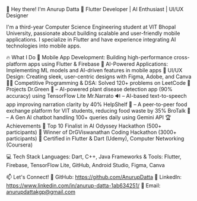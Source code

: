 👋 Hey there! I'm Anurup Datta
🚀 Flutter Developer | AI Enthusiast | UI/UX Designer

I'm a third-year Computer Science Engineering student at VIT Bhopal University, passionate about building scalable and user-friendly mobile applications. I specialize in Flutter and have experience integrating AI technologies into mobile apps.

🔥 What I Do
📱 Mobile App Development: Building high-performance cross-platform apps using Flutter & Firebase
🧠 AI-Powered Applications: Implementing ML models and AI-driven features in mobile apps
🎨 UI/UX Design: Creating sleek, user-centric designs with Figma, Adobe, and Canva
👨‍💻 Competitive Programming & DSA: Solved 120+ problems on LeetCode
🚀 Projects
Dr.Green 🌱 – AI-powered plant disease detection app (90% accuracy) using TensorFlow Lite
Mr.Narrato 🔊 – AI-based text-to-speech app improving narration clarity by 40%
HelpShelf 🍔 – A peer-to-peer food exchange platform for VIT students, reducing food waste by 35%
BroTalk 🤖 – A Gen AI chatbot handling 100+ queries daily using Gemini API
🏆 Achievements
🏅 Top 10 Finalist in AI Odyssey Hackathon (500+ participants)
🥇 Winner of DrGViswanathan Coding Hackathon (3000+ participants)
📜 Certified in Flutter & Dart (Udemy), Computer Networking (Coursera)

💻 Tech Stack
Languages: Dart, C++, Java
Frameworks & Tools: Flutter, Firebase, TensorFlow Lite, GitHub, Android Studio, Figma, Canva

📫 Let's Connect!
🔗 GitHub: https://github.com/AnurupDatta
💼 LinkedIn: https://www.linkedin.com/in/anurup-datta-1ab634251/
📧 Email: anurupdattakgp@gmail.com
